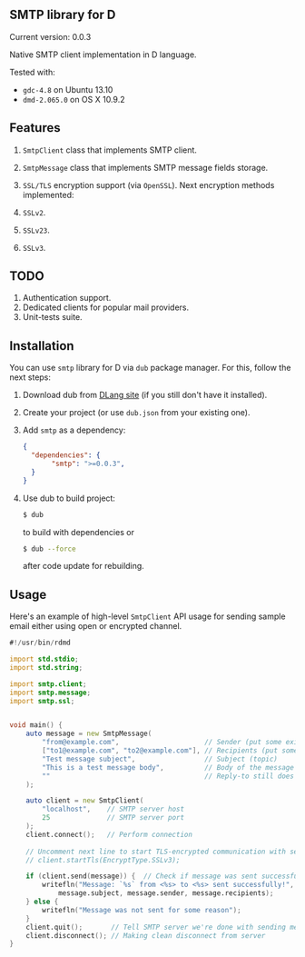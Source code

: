 ## SMTP library for D

Current version: 0.0.3

Native SMTP client implementation in D language.

Tested with:
 * `gdc-4.8` on Ubuntu 13.10
 * `dmd-2.065.0` on OS X 10.9.2

## Features

 1. `SmtpClient` class that implements SMTP client.
 2. `SmtpMessage` class that implements SMTP message fields storage.
 3. `SSL/TLS` encryption support (via `OpenSSL`). Next encryption methods implemented:
   
   1. `SSLv2`.
   2. `SSLv23`.
   3. `SSLv3`.

## TODO

 1. Authentication support.
 2. Dedicated clients for popular mail providers.
 3. Unit-tests suite.
 
## Installation

You can use `smtp` library for D via `dub` package manager.
For this, follow the next steps:
 
 1. Download dub from [DLang site](http://code.dlang.org) (if you still don't have it installed).
 2. Create your project (or use `dub.json` from your existing one).
 3. Add `smtp` as a dependency:

     ```JSON
     {
       "dependencies": {
       		"smtp": ">=0.0.3",
       }
     }
     ```
 4. Use dub to build project:

     ```bash
     $ dub
     ```
     to build with dependencies or 
     ```bash
     $ dub --force
     ```
     after code update for rebuilding.

## Usage

Here's an example of high-level `SmtpClient` API usage for sending sample email
either using open or encrypted channel.

```D
#!/usr/bin/rdmd

import std.stdio;
import std.string;

import smtp.client;
import smtp.message;
import smtp.ssl;


void main() {
	auto message = new SmtpMessage(
		"from@example.com",	 					// Sender (put some existing address here)
		["to1@example.com", "to2@example.com"], // Recipients (put some existing addresses here)
		"Test message subject",  				// Subject (topic)
		"This is a test message body",  		// Body of the message
		""										// Reply-to still does not work
	);

	auto client = new SmtpClient(
		"localhost", 	// SMTP server host
		25			 	// SMTP server port
	); 
	client.connect(); 	// Perform connection
	
	// Uncomment next line to start TLS-encrypted communication with server
	// client.startTls(EncryptType.SSLv3);

	if (client.send(message)) {  // Check if message was sent successfully
		writefln("Message: `%s` from <%s> to <%s> sent successfully!",
			message.subject, message.sender, message.recipients);
	} else {
		writefln("Message was not sent for some reason");
	}
	client.quit();		 // Tell SMTP server we're done with sending messages
	client.disconnect(); // Making clean disconnect from server
}
```